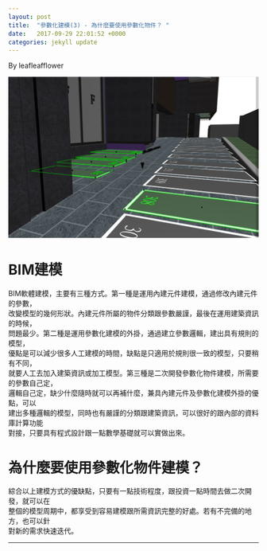 ```yaml
---
layout: post
title:  "參數化建模(3) - 為什麼要使用參數化物件？ "
date:   2017-09-29 22:01:52 +0000
categories: jekyll update
---
```

By leafleafflower  

![parametric design](/assets/ArchiCAD/ParkingLot.jpg)
 

# BIM建模
BIM軟體建模，主要有三種方式。第一種是運用內建元件建模，通過修改內建元件的參數，  
改變模型的幾何形狀。內建元件所屬的物件分類跟參數嚴謹，最後在運用建築資訊的時候，  
問題最少。第二種是運用參數化建模的外掛，通過建立參數邏輯，建出具有規則的模型，  
優點是可以減少很多人工建模的時間，缺點是只適用於規則很一致的模型，只要稍有不同，  
就要人工去加入建築資訊或加工模型。第三種是二次開發參數化物件建模，所需要的參數自己定，  
邏輯自己定，缺少什麼隨時就可以再補什麼，兼具內建元件及參數化建模外掛的優點，可以  
建出多種邏輯的模型，同時也有嚴謹的分類跟建築資訊，可以很好的跟內部的資料庫計算功能  
對接，只要具有程式設計跟一點數學基礎就可以實做出來。  

# 為什麼要使用參數化物件建模？
綜合以上建模方式的優缺點，只要有一點技術程度，跟投資一點時間去做二次開發，就可以在  
整個的模型周期中，都享受到容易建模跟所需資訊完整的好處。若有不完備的地方，也可以針  
對新的需求快速迭代。





-------------------------------------------------------  

[帶路雞Pro-App-Store]: https://appsto.re/tw/kp-Sfb.i
[帶路雞-App-Store]: https://appsto.re/tw/amD6eb.i

